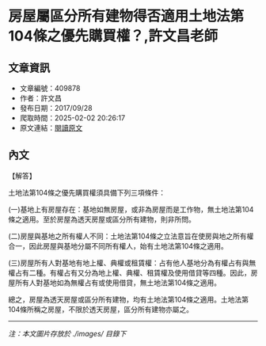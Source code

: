 # 房屋屬區分所有建物得否適用土地法第104條之優先購買權？,許文昌老師

## 文章資訊
- 文章編號：409878
- 作者：許文昌
- 發布日期：2017/09/28
- 爬取時間：2025-02-02 20:26:17
- 原文連結：[閱讀原文](https://real-estate.get.com.tw/Columns/detail.aspx?no=409878)

## 內文
【解答】

土地法第104條之優先購買權須具備下列三項條件：

(一)基地上有房屋存在：基地如無房屋，或非為房屋而是工作物，無土地法第104條之適用。至於房屋為透天房屋或區分所有建物，則非所問。

(二)房屋與基地之所有權人不同：土地法第104條之立法意旨在使房與地之所有權合一，因此房屋與基地分屬不同所有權人，始有土地法第104條之適用。

(三)房屋所有人對基地有地上權、典權或租賃權：占有他人基地分為有權占有與無權占有二種。有權占有又分為地上權、典權、租賃權及使用借貸等四種。因此，房屋所有人對基地如為無權占有或使用借貸，無土地法第104條之適用。

總之，房屋為透天房屋或區分所有建物，均有土地法第104條之適用。土地法第104條所稱之房屋，不限於透天房屋，區分所有建物亦屬之。

---
*注：本文圖片存放於 ./images/ 目錄下*
